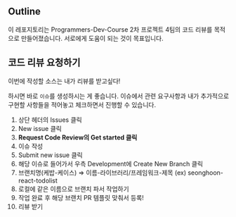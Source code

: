 ## Outline

이 레포지토리는 Programmers-Dev-Course 2차 프로젝트 4팀의 코드 리뷰를 목적으로 만들어졌습니다. 서로에게 도움이 되는 것이 목표입니다.

## 코드 리뷰 요청하기

이번에 작성할 소스는 내가 리뷰를 받고싶다! 

하시면 바로 `이슈`를 생성하시는 게 좋습니다.
이슈에서 관련 요구사항과 내가 추가적으로 구현할 사항들을 적어놓고 체크하면서 진행할 수 있습니다.

1. 상단 헤더의  Issues 클릭
2. New issue 클릭
3. **Request Code Review의 Get started 클릭**
4. 이슈 작성
5. Submit new issue 클릭
6. 해당 이슈로 들어가서  우측 Development에 Create New Branch 클릭
7. 브랜치명(케밥-케이스) ⇒ 이름-라이브러리/프레임워크-제목 (ex) seonghoon-react-todolist
8. 로컬에 같은 이름으로 브랜치 파서 작업하기
9. 작업 완료 후 해당 브랜치 PR 템플릿 맞춰서 등록!
10. 리뷰 받기
